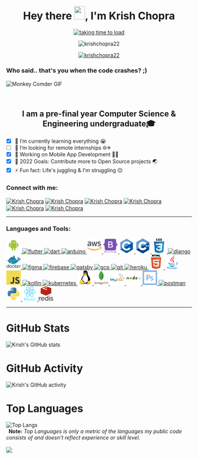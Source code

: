 <h1 align="center"> Hey there <img src="https://github.com/TheDudeThatCode/TheDudeThatCode/blob/master/Assets/Hi.gif" height="36px" width="29px">, I'm Krish Chopra </h1>

<p align="center">
<a href="https://github.com/KrishChopra22" target="blank"><img src="https://readme-typing-svg.herokuapp.com?color=7DF9FF&width=380&height=45&lines=Open-Source+Enthusiast+❤️;Always+Learning+New+Things;Empowering+Others;Nice+To+Meet+You+🙃&style=bold&center=true" alt="taking time to load" /></a>
</p>

<p align="center"> <img src="https://komarev.com/ghpvc/?username=krishchopra22&label=Profile%20views&color=301930&style=bold" alt="krishchopra22" /> </p>
<p align="center"> <a href="https://twitter.com/krishchopra22" target="blank"><img src="https://img.shields.io/twitter/follow/KrishChopra22?color=00acee&logo=twitter&style=for-the-badge" alt="krishchopra22" /></a>

<br>
  


### Who said.. that's you when the code crashes? ;)<br>

<img align="center" alt="Monkey Comder GIF" src="https://user-images.githubusercontent.com/77012237/162477092-ec067cf6-a239-4b9b-8199-a009c645b2c2.gif" height="450"></p>
  

<br>

<h2 align="center"> I am a pre-final year Computer Science & Engineering undergraduate🎓 

</h2>

- [x] 🌱 I’m currently learning everything 😭
- [ ] 👯 I’m looking for remote internships 🌐✈
- [x] 👀 Working on Mobile App Development 👨‍💻
- [x] 🥅 2022 Goals: Contribute more to Open Source projects 🌏
- [x] ⚡ Fun fact: Life's juggling & I'm struggling 😔

### Connect with me:

<a href="https://www.leetcode.com/krishchopra22" target="blank"><img align="center" src="https://raw.githubusercontent.com/rahuldkjain/github-profile-readme-generator/master/src/images/icons/Social/leet-code.svg" alt="Krish Chopra" height="30" width="40" /></a>
<a href="https://twitter.com/krishchopra22" target="blank"><img align="center" src="https://raw.githubusercontent.com/rahuldkjain/github-profile-readme-generator/master/src/images/icons/Social/twitter.svg" alt="Krish Chopra" height="30" width="40" /></a>
<a href="https://linkedin.com/in/krishchopra22" target="blank"><img align="center" src="https://raw.githubusercontent.com/rahuldkjain/github-profile-readme-generator/master/src/images/icons/Social/linked-in-alt.svg" alt="Krish Chopra" height="30" width="40" /></a>
<a href="https://instagram.com/__s_e_c_r_e_t__a_r_t_i_s_t__" target="blank"><img align="center" src="https://raw.githubusercontent.com/rahuldkjain/github-profile-readme-generator/master/src/images/icons/Social/instagram.svg" alt="Krish Chopra" height="30" width="40" /></a>
<a href="https://discord.gg/Krish#3024" target="blank"><img align="center" src="https://raw.githubusercontent.com/rahuldkjain/github-profile-readme-generator/master/src/images/icons/Social/discord.svg" alt="Krish Chopra" height="30" width="40" /></a>
<a href="https://youtube.com/channel/UCp8XXwsg-ndmNzKQN7SSLmA" target="blank"><img align="center" src="https://raw.githubusercontent.com/rahuldkjain/github-profile-readme-generator/master/src/images/icons/Social/youtube.svg" alt="Krish Chopra" height="30" width="40" /></a>
<br/>
***

### Languages and Tools:
<p align="left"> <a href="https://developer.android.com" target="_blank" rel="noreferrer"> <img src="https://raw.githubusercontent.com/devicons/devicon/master/icons/android/android-original-wordmark.svg" alt="android" width="40" height="40"/> </a> <a href="https://flutter.dev" target="_blank" rel="noreferrer"> <img src="https://www.vectorlogo.zone/logos/flutterio/flutterio-icon.svg" alt="flutter" width="40" height="40"/> <a href="https://dart.dev" target="_blank" rel="noreferrer"> <img src="https://user-images.githubusercontent.com/77012237/186409841-0abba1f6-0d71-4343-a46f-6e772976d02a.svg" alt="dart" width="40" height="40"/> <a href="https://www.arduino.cc/" target="_blank" rel="noreferrer"> <img src="https://cdn.worldvectorlogo.com/logos/arduino-1.svg" alt="arduino" width="40" height="40"/> </a> <a href="https://aws.amazon.com" target="_blank" rel="noreferrer"> <img src="https://raw.githubusercontent.com/devicons/devicon/master/icons/amazonwebservices/amazonwebservices-original-wordmark.svg" alt="aws" width="40" height="40"/> </a> <a href="https://getbootstrap.com" target="_blank" rel="noreferrer"> <img src="https://raw.githubusercontent.com/devicons/devicon/master/icons/bootstrap/bootstrap-plain-wordmark.svg" alt="bootstrap" width="40" height="40"/> </a> <a href="https://www.cprogramming.com/" target="_blank" rel="noreferrer"> <img src="https://raw.githubusercontent.com/devicons/devicon/master/icons/c/c-original.svg" alt="c" width="40" height="40"/> </a> <a href="https://www.w3schools.com/cpp/" target="_blank" rel="noreferrer"> <img src="https://raw.githubusercontent.com/devicons/devicon/master/icons/cplusplus/cplusplus-original.svg" alt="cplusplus" width="40" height="40"/> </a> <a href="https://www.w3schools.com/css/" target="_blank" rel="noreferrer"> <img src="https://raw.githubusercontent.com/devicons/devicon/master/icons/css3/css3-original-wordmark.svg" alt="css3" width="40" height="40"/> </a> <a href="https://www.djangoproject.com/" target="_blank" rel="noreferrer"> <img src="https://www.vectorlogo.zone/logos/djangoproject/djangoproject-ar21.svg" alt="django" width="40" height="40"/> </a> <a href="https://www.docker.com/" target="_blank" rel="noreferrer"> <img src="https://raw.githubusercontent.com/devicons/devicon/master/icons/docker/docker-original-wordmark.svg" alt="docker" width="40" height="40"/> </a> <a href="https://www.figma.com/" target="_blank" rel="noreferrer"> <img src="https://www.vectorlogo.zone/logos/figma/figma-icon.svg" alt="figma" width="40" height="40"/> </a> <a href="https://firebase.google.com/" target="_blank" rel="noreferrer"> <img src="https://www.vectorlogo.zone/logos/firebase/firebase-icon.svg" alt="firebase" width="40" height="40"/> </a> <a href="https://www.gatsbyjs.com/" target="_blank" rel="noreferrer"> <img src="https://www.vectorlogo.zone/logos/gatsbyjs/gatsbyjs-icon.svg" alt="gatsby" width="40" height="40"/> </a> <a href="https://cloud.google.com" target="_blank" rel="noreferrer"> <img src="https://www.vectorlogo.zone/logos/google_cloud/google_cloud-icon.svg" alt="gcp" width="40" height="40"/> </a> <a href="https://git-scm.com/" target="_blank" rel="noreferrer"> <img src="https://www.vectorlogo.zone/logos/git-scm/git-scm-icon.svg" alt="git" width="40" height="40"/> </a> <a href="https://heroku.com" target="_blank" rel="noreferrer"> <img src="https://www.vectorlogo.zone/logos/heroku/heroku-icon.svg" alt="heroku" width="40" height="40"/> </a> <a href="https://www.w3.org/html/" target="_blank" rel="noreferrer"> <img src="https://raw.githubusercontent.com/devicons/devicon/master/icons/html5/html5-original-wordmark.svg" alt="html5" width="40" height="40"/> </a> <a href="https://www.java.com" target="_blank" rel="noreferrer"> <img src="https://raw.githubusercontent.com/devicons/devicon/master/icons/java/java-original.svg" alt="java" width="40" height="40"/> </a> <a href="https://developer.mozilla.org/en-US/docs/Web/JavaScript" target="_blank" rel="noreferrer"> <img src="https://raw.githubusercontent.com/devicons/devicon/master/icons/javascript/javascript-original.svg" alt="javascript" width="40" height="40"/> </a> <a href="https://kotlinlang.org" target="_blank" rel="noreferrer"> <img src="https://www.vectorlogo.zone/logos/kotlinlang/kotlinlang-icon.svg" alt="kotlin" width="40" height="40"/> </a> <a href="https://kubernetes.io" target="_blank" rel="noreferrer"> <img src="https://www.vectorlogo.zone/logos/kubernetes/kubernetes-icon.svg" alt="kubernetes" width="40" height="40"/> </a> <a href="https://www.linux.org/" target="_blank" rel="noreferrer"> <img src="https://raw.githubusercontent.com/devicons/devicon/master/icons/linux/linux-original.svg" alt="linux" width="40" height="40"/> </a> <a href="https://www.mongodb.com/" target="_blank" rel="noreferrer"> <img src="https://raw.githubusercontent.com/devicons/devicon/master/icons/mongodb/mongodb-original-wordmark.svg" alt="mongodb" width="40" height="40"/> </a> <a href="https://www.mysql.com/" target="_blank" rel="noreferrer"> <img src="https://raw.githubusercontent.com/devicons/devicon/master/icons/mysql/mysql-original-wordmark.svg" alt="mysql" width="40" height="40"/> </a> <a href="https://nodejs.org" target="_blank" rel="noreferrer"> <img src="https://raw.githubusercontent.com/devicons/devicon/master/icons/nodejs/nodejs-original-wordmark.svg" alt="nodejs" width="40" height="40"/> </a> <a href="https://www.photoshop.com/en" target="_blank" rel="noreferrer"> <img src="https://raw.githubusercontent.com/devicons/devicon/master/icons/photoshop/photoshop-line.svg" alt="photoshop" width="40" height="40"/> </a> <a href="https://postman.com" target="_blank" rel="noreferrer"> <img src="https://www.vectorlogo.zone/logos/getpostman/getpostman-icon.svg" alt="postman" width="40" height="40"/> </a> <a href="https://www.python.org" target="_blank" rel="noreferrer"> <img src="https://raw.githubusercontent.com/devicons/devicon/master/icons/python/python-original.svg" alt="python" width="40" height="40"/> </a> <a href="https://reactjs.org/" target="_blank" rel="noreferrer"> <img src="https://raw.githubusercontent.com/devicons/devicon/master/icons/react/react-original-wordmark.svg" alt="react" width="40" height="40"/> </a> <a href="https://redis.io" target="_blank" rel="noreferrer"> <img src="https://raw.githubusercontent.com/devicons/devicon/master/icons/redis/redis-original-wordmark.svg" alt="redis" width="40" height="40"/> </a> </p>

<hr>

# GitHub Stats
![Krish's GitHub stats](https://github-readme-stats.vercel.app/api?username=krishchopra22&show_icons=true&locale=en&theme=react&bg_color=0D1117&hide_border=true&color=7DF9FF&icon_color=7DF9FF&custom_title=My%20GitHub%20Stats)

# GitHub Activity
![Krish's GitHub activity](https://github-readme-streak-stats.herokuapp.com/?user=krishchopra22&layout=compact&langs_count=8&theme=highcontrast&hide_border=true&background=0D1117&currStreakLabel=7DF9FF&ring=7DF9FF&fire=C724B1&sideLabels=7DF9FF)

# Top Languages 
![Top Langs](https://github-readme-stats.vercel.app/api/top-langs/?username=KrishChopra22&layout=compact&langs_count=10&theme=react&bg_color=0D1117&hide_border=true&color=7DF9FF)<br>
<b> &nbsp; Note:</b> <i>Top Languages is only a metric of the languages my public code consists of and doesn't reflect experience or skill level.</i>
<br><br>
![](https://activity-graph.herokuapp.com/graph?username=krishchopra22&theme=react-dark&bg_color=0D1117&hide_border=true&color=7DF9FF&line=7DF9FF)



[leetcode]: https://leetcode.com/krishchopra22
[twitter]: https://twitter.com/krishchopra22
[youtube]: https://youtube.com/channel/UCp8XXwsg-ndmNzKQN7SSLmA
[instagram]: https://instagram.com/__s_e_c_r_e_t__a_r_t_i_s_t__
[linkedin]: https://linkedin.com/in/krishchopra22
